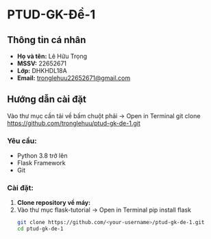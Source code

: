 # PTUD-GK-Đề-1

## Thông tin cá nhân
- **Họ và tên:** Lê Hữu Trọng
- **MSSV:** 22652671
- **Lớp:** DHKHDL18A  
- **Email:** tronglehuu22652671@gmail.com  

## Hướng dẫn cài đặt
Vào thư mục cần tải về bấm chuột phải -> Open in Terminal
git clone  https://github.com/tronglehuu/ptud-gk-de-1.git
### Yêu cầu:
- Python 3.8 trở lên
- Flask Framework
- Git

### Cài đặt:
1. **Clone repository về máy:**
2. Vào thư mục flask-tutorial -> Open in Terminal
pip install flask
   ```bash
   git clone https://github.com/<your-username>/ptud-gk-de-1.git
   cd ptud-gk-de-1
